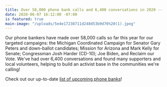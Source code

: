 ```yaml
---
title: Over 58,000 phone bank calls and 6,400 conversations in 2020 -- and counting!
date: 2020-06-07 16:12:00 -07:00
is featured: true
main-image: "/uploads/5e4e17238711d248d53b9d76%20(1).jpeg"
---
```


Our phone bankers have made over 58,000 calls so far this year for our targeted campaigns: the Michigan Coordinated Campaign  for Senator Gary Peters and down-ballot candidates; Mission for Arizona and Mark Kelly for Senate; Congressman Josh Harder (CD-10); Joe Biden, and Reclaim our Vote. We've had over 6,400 conversations and found many supporters and local volunteers, helping to build an activist base in the communities we're calling!

Check out our up-to-date [list of upcoming phone banks](https://indivisibleberkeley.org/tags/phonebank/)!